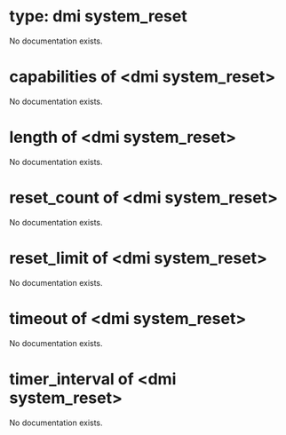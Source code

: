 # type: dmi system_reset

No documentation exists.

# capabilities of &lt;dmi system_reset&gt;

No documentation exists.

# length of &lt;dmi system_reset&gt;

No documentation exists.

# reset_count of &lt;dmi system_reset&gt;

No documentation exists.

# reset_limit of &lt;dmi system_reset&gt;

No documentation exists.

# timeout of &lt;dmi system_reset&gt;

No documentation exists.

# timer_interval of &lt;dmi system_reset&gt;

No documentation exists.
